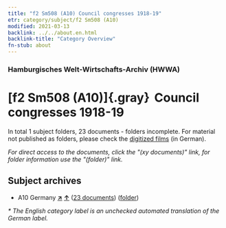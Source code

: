 ```yaml
---
title: "f2 Sm508 (A10) Council congresses 1918-19"
etr: category/subject/f2 Sm508 (A10)
modified: 2021-03-13
backlink: ../../about.en.html
backlink-title: "Category Overview"
fn-stub: about
---
```


### Hamburgisches Welt-Wirtschafts-Archiv (HWWA)
# [f2 Sm508 (A10)]{.gray}&#8201; Council congresses 1918-19&#160; 





In total 1 subject folders, 23 documents - folders incomplete.
For material not published as folders, please check the [digitized films](/film/h1_sh) (in German).

_For direct access to the documents, click the "(xy documents)" link, for folder information use the "(folder)" link._

## Subject archives


- A10 Germany [**&nearr;**](../../../geo/i/126128/about.en.html "Germany (all folders)") [**&uarr;**](../../../geo/about.en.html#A10 "Country category system") (<a href="https://pm20.zbw.eu/dfgview/sh/126128,144351" title="about: Germany : Council congresses 1918-19" target="_blank">23 documents</a>) ([folder](http://purl.org/pressemappe20/folder/sh/126128,144351))


_* The English category label is an unchecked automated translation of the German label._

